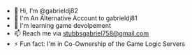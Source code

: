 - 👋 Hi, I’m @gabrieldj82
- 👀 I'm An Alternative Account to gabrieldj81 
- 🌱 I'm learning game devolpement
- 📫 Reach me via stubbsgabriel758@gmail.com
- ⚡ Fun fact: I'm in Co-Ownership of the Game Logic Servers
